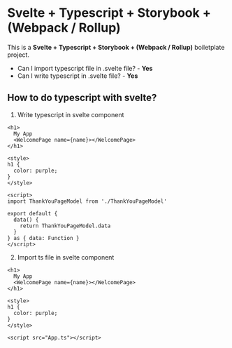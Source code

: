 # Svelte + Typescript + Storybook + (Webpack / Rollup)

This is a __Svelte + Typescript + Storybook + (Webpack / Rollup)__ boiletplate project.

* Can I import typescript file in .svelte file? - **Yes**
* Can I write typescript in .svelte file? - **Yes**

## How to do typescript with svelte?

1. Write typescript in svelte component

```
<h1>
  My App
  <WelcomePage name={name}></WelcomePage>
</h1>

<style>
h1 {
  color: purple;
}
</style>

<script>
import ThankYouPageModel from './ThankYouPageModel'

export default {
  data() {
    return ThankYouPageModel.data
  }
} as { data: Function }
</script>
```

2. Import ts file in svelte component

```
<h1>
  My App
  <WelcomePage name={name}></WelcomePage>
</h1>

<style>
h1 {
  color: purple;
}
</style>

<script src="App.ts"></script>
```